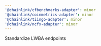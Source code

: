 ```yaml
---
'@chainlink/cfbenchmarks-adapter': minor
'@chainlink/coinmetrics-adapter': minor
'@chainlink/tiingo-adapter': minor
'@chainlink/ncfx-adapter': minor
---
```


Standardize LWBA endpoints
